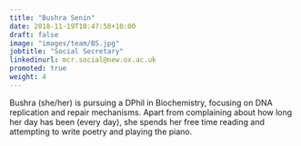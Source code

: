 ```yaml
---
title: "Bushra Senin"
date: 2018-11-19T10:47:58+10:00
draft: false
image: "images/team/BS.jpg"
jobtitle: "Social Secretary"
linkedinurl: mcr.social@new.ox.ac.uk
promoted: true
weight: 4
---
```


Bushra (she/her) is pursuing a DPhil in Biochemistry, focusing on DNA replication and repair mechanisms. Apart from complaining about how long her day has been (every day), she spends her free time reading and attempting to write poetry and playing the piano.

